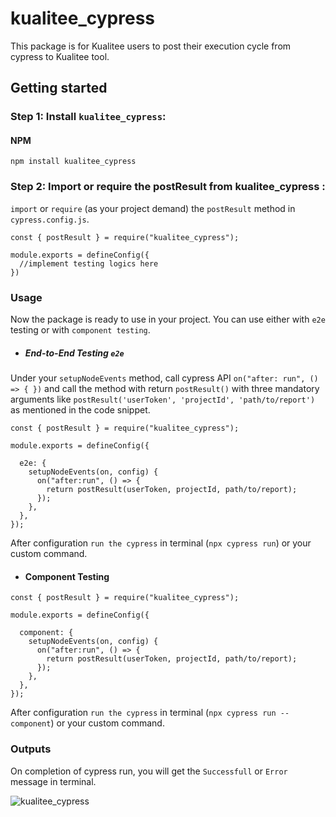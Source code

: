 # kualitee_cypress
This package is for Kualitee users to post their execution cycle from cypress to Kualitee tool.

## Getting started
### Step 1: Install `kualitee_cypress`:

#### NPM
```
npm install kualitee_cypress
```

### Step 2: Import or require the postResult from kualitee_cypress :
`import` or `require` (as your project demand) the `postResult` method in `cypress.config.js`.

```
const { postResult } = require("kualitee_cypress");

module.exports = defineConfig({
  //implement testing logics here
})
```

### Usage
Now the package is ready to use in your project. You can use either with `e2e` testing or with `component testing`.

- ##### End-to-End Testing `e2e`
Under your `setupNodeEvents` method, call cypress API `on("after: run", () => { })` and call the method with return `postResult()` with three mandatory arguments like `postResult('userToken', 'projectId', 'path/to/report')` as mentioned in the code snippet.

```
const { postResult } = require("kualitee_cypress");

module.exports = defineConfig({

  e2e: {
    setupNodeEvents(on, config) {
      on("after:run", () => {
        return postResult(userToken, projectId, path/to/report);
      });
    },
  },
});
```
After configuration `run the cypress` in terminal (`npx cypress run`) or your custom command.

- #### Component Testing
```
const { postResult } = require("kualitee_cypress");

module.exports = defineConfig({

  component: {
    setupNodeEvents(on, config) {
      on("after:run", () => {
        return postResult(userToken, projectId, path/to/report);
      });
    },
  },
});
```
After configuration `run the cypress` in terminal (`npx cypress run --component`) or your custom command.

### Outputs
On completion of cypress run, you will get the `Successfull` or `Error` message in terminal.

![kualitee_cypress](https://user-images.githubusercontent.com/48677205/228813255-e8f3c0a7-2f41-4743-a333-22b672a0541a.png)


